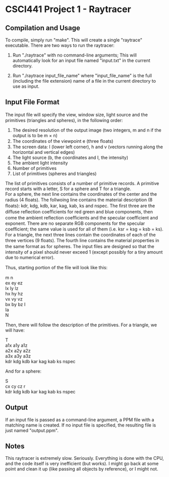 # CSCI441 Project 1 - Raytracer

## Compilation and Usage
To compile, simply run "make". This will create a single "raytrace" executable.
There are two ways to run the raytracer:

1.  Run "./raytrace" with no command-line arguments; This will automatically look for an input file named "input.txt" in the current directory.

2.  Run "./raytrace input_file_name" where "input_file_name" is the full (including the file extension) name of a file in the current directory to use as input.

## Input File Format
The input ﬁle will specify the view, window size, light source and the primitives (triangles and spheres), in the following order:

1. The desired resolution of the output image (two integers, m and n if the output is to be m × n)
2. The coordinates of the viewpoint e (three ﬂoats)
3. The screen data: l (lower left corner), h and v (vectors running along the horizontal and vertical edges)
4. The light source (b, the coordinates and I, the intensity)
5. The ambient light intensity
6. Number of primitives
7. List of primitives (spheres and triangles)

The list of primitives consists of a number of primitive records. A primitive record starts with a letter, S for a sphere and T for a triangle.  
For a sphere, the next line contains the coordinates of the center and the radius (4 ﬂoats). The follwoing line contains the material description (8 ﬂoats): kdr, kdg, kdb, kar, kag, kab, ks and nspec. The ﬁrst three are the diﬀuse reﬂection coeﬃcients for red green and blue components, then come the ambient reﬂection coeﬃcients and the specular coeﬃcient and exponent. There are no separate RGB components for the specular coeﬃcient; the same value is used for all of them (i.e. ksr = ksg = ksb = ks).  
For a triangle, the next three lines contain the coordinates of each of the three vertices (9 ﬂoats). The fourth line contains the material properties in the same format as for spheres.
The input ﬁles are designed so that the intensity of a pixel should never exceed 1 (except possibly for a tiny amount due to numerical error).

Thus, starting portion of the ﬁle will look like this:

m n  
ex ey ez  
lx ly lz  
hx hy hz  
vx vy vz  
bx by bz I  
Ia  
N

Then, there will follow the description of the primitives. For a triangle, we will have:

T  
a1x a1y a1z  
a2x a2y a2z  
a3x a3y a3z  
kdr kdg kdb kar kag kab ks nspec

And for a sphere:

S  
cx cy cz r  
kdr kdg kdb kar kag kab ks nspec

## Output

If an input file is passed as a command-line argument, a PPM file with a matching name is created. If no input file is specified, the resulting file is just named "output.ppm".

## Notes
This raytracer is extremely slow. Seriously. Everything is done with the CPU, and the code itself is very inefficient (but works). I might go back at some point and clean it up (like passing all objects by reference), or I might not. 